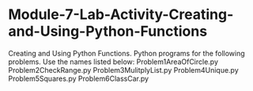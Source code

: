 # Module-7-Lab-Activity-Creating-and-Using-Python-Functions
Creating and Using Python Functions. 
Python programs for the following problems. 
Use the names listed below: Problem1AreaOfCircle.py Problem2CheckRange.py Problem3MulitplyList.py Problem4Unique.py Problem5Squares.py Problem6ClassCar.py
